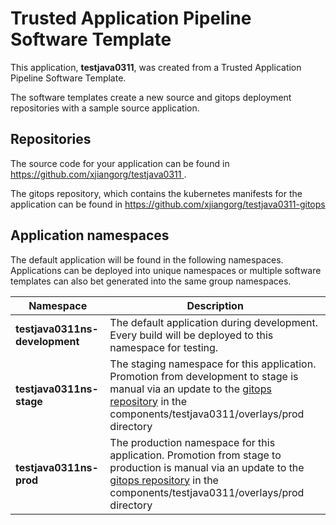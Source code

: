# Trusted Application Pipeline Software Template

This application, **testjava0311**, was created from a Trusted Application Pipeline Software Template.

The software templates create a new source and gitops deployment repositories with a sample source application. 

## Repositories

The source code for your application can be found in [https://github.com/xjiangorg/testjava0311 ](https://github.com/xjiangorg/testjava0311 ).
 
The gitops repository, which contains the kubernetes manifests for the application can be found in 
[https://github.com/xjiangorg/testjava0311-gitops ](https://github.com/xjiangorg/testjava0311-gitops ) 

## Application namespaces 

The default application will be found in the following namespaces. Applications can be deployed into unique namespaces or multiple software templates can also bet generated into the same group namespaces.  

|  Namespace   |  Description   |  
| -------- | -------- |   
| **testjava0311ns-development** | The default application during development. Every build will be deployed to this namespace for testing. | 
| **testjava0311ns-stage** | The staging namespace for this application. Promotion from development to stage is manual via an update to the [gitops repository](https://github.com/xjiangorg/testjava0311-gitops ) in the components/testjava0311/overlays/prod directory |  
| **testjava0311ns-prod** | The production namespace for this application. Promotion from stage to production is manual via an update to the [gitops repository](https://github.com/xjiangorg/testjava0311-gitops ) in the components/testjava0311/overlays/prod directory | 